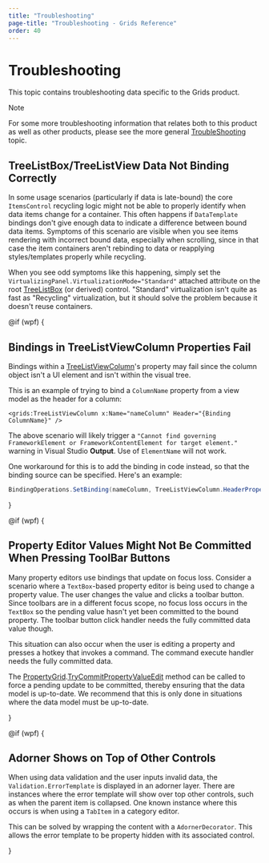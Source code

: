 ```yaml
---
title: "Troubleshooting"
page-title: "Troubleshooting - Grids Reference"
order: 40
---
```

# Troubleshooting

This topic contains troubleshooting data specific to the Grids product.

> [!NOTE]
> For some more troubleshooting information that relates both to this product as well as other products, please see the more general [TroubleShooting](../troubleshooting.md) topic.

## TreeListBox/TreeListView Data Not Binding Correctly

In some usage scenarios (particularly if data is late-bound) the core `ItemsControl` recycling logic might not be able to properly identify when data items change for a container.  This often happens if `DataTemplate` bindings don't give enough data to indicate a difference between bound data items.  Symptoms of this scenario are visible when you see items rendering with incorrect bound data, especially when scrolling, since in that case the item containers aren't rebinding to data or reapplying styles/templates properly while recycling.

When you see odd symptoms like this happening, simply set the `VirtualizingPanel.VirtualizationMode="Standard"` attached attribute on the root [TreeListBox](xref:@ActiproUIRoot.Controls.Grids.TreeListBox) (or derived) control.  "Standard" virtualization isn't quite as fast as "Recycling" virtualization, but it should solve the problem because it doesn't reuse containers.

@if (wpf) {

## Bindings in TreeListViewColumn Properties Fail

Bindings within a [TreeListViewColumn](xref:@ActiproUIRoot.Controls.Grids.TreeListViewColumn)'s property may fail since the column object isn't a UI element and isn't within the visual tree.

This is an example of trying to bind a `ColumnName` property from a view model as the header for a column:

```xaml
<grids:TreeListViewColumn x:Name="nameColumn" Header="{Binding ColumnName}" />
```

The above scenario will likely trigger a `"Cannot find governing FrameworkElement or FrameworkContentElement for target element."` warning in Visual Studio **Output**.  Use of `ElementName` will not work.

One workaround for this is to add the binding in code instead, so that the binding source can be specified.  Here's an example:

```csharp
BindingOperations.SetBinding(nameColumn, TreeListViewColumn.HeaderProperty, new Binding("DataContext.ColumnName") { Source = treeListView });
```

}

@if (wpf) {

## Property Editor Values Might Not Be Committed When Pressing ToolBar Buttons

Many property editors use bindings that update on focus loss.  Consider a scenario where a `TextBox`-based property editor is being used to change a property value.  The user changes the value and clicks a toolbar button.  Since toolbars are in a different focus scope, no focus loss occurs in the `TextBox` so the pending value hasn't yet been committed to the bound property.  The toolbar button click handler needs the fully committed data value though.

This situation can also occur when the user is editing a property and presses a hotkey that invokes a command.  The command execute handler needs the fully committed data.

The [PropertyGrid](xref:@ActiproUIRoot.Controls.Grids.PropertyGrid).[TryCommitPropertyValueEdit](xref:@ActiproUIRoot.Controls.Grids.PropertyGrid.TryCommitPropertyValueEdit*) method can be called to force a pending update to be committed, thereby ensuring that the data model is up-to-date.  We recommend that this is only done in situations where the data model must be up-to-date.

}

@if (wpf) {

## Adorner Shows on Top of Other Controls

When using data validation and the user inputs invalid data, the `Validation.ErrorTemplate` is displayed in an adorner layer. There are instances where the error template will show over top other controls, such as when the parent item is collapsed.  One known instance where this occurs is when using a `TabItem` in a category editor.

This can be solved by wrapping the content with a `AdornerDecorator`.  This allows the error template to be property hidden with its associated control.

}
